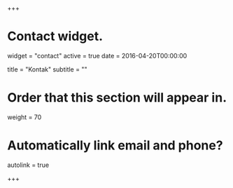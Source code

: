 +++
# Contact widget.
widget = "contact"
active = true
date = 2016-04-20T00:00:00

title = "Kontak"
subtitle = ""

# Order that this section will appear in.
weight = 70

# Automatically link email and phone?
autolink = true

+++

